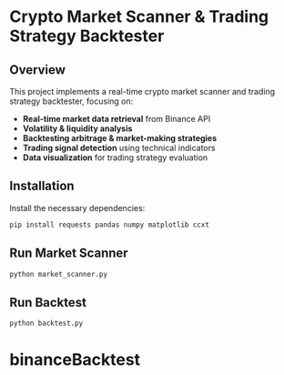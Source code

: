# Crypto Market Scanner & Trading Strategy Backtester

## Overview
This project implements a real-time crypto market scanner and trading strategy backtester, focusing on:
- **Real-time market data retrieval** from Binance API
- **Volatility & liquidity analysis**
- **Backtesting arbitrage & market-making strategies**
- **Trading signal detection** using technical indicators
- **Data visualization** for trading strategy evaluation

## Installation
Install the necessary dependencies:

```sh
pip install requests pandas numpy matplotlib ccxt
```

## Run Market Scanner
```sh
python market_scanner.py
```

## Run Backtest
```sh
python backtest.py
```

# binanceBacktest
